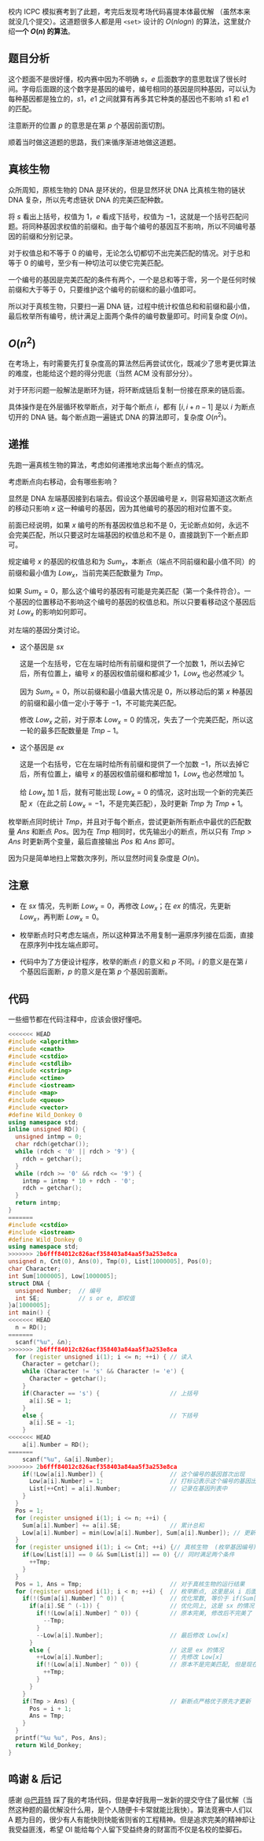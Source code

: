 校内 ICPC 模拟赛考到了此题，考完后发现考场代码喜提本体最优解 （虽然本来就没几个提交）。这道题很多人都是用 `<set>` 设计的 $O(nlogn)$ 的算法，这里就介绍**一个 $O(n)$ 的算法**。

## 题目分析

这个题面不是很好懂，校内赛中因为不明确 $s$，$e$ 后面数字的意思耽误了很长时间。字母后面跟的这个数字是基因的编号，编号相同的基因是同种基因，可以认为每种基因都是独立的，$s1$，$e1$ 之间就算有再多其它种类的基因也不影响 $s1$ 和 $e1$ 的匹配。

注意断开的位置 $p$ 的意思是在第 $p$ 个基因前面切割。

顺着当时做这道题的思路，我们来循序渐进地做这道题。

## 真核生物

众所周知，原核生物的 DNA 是环状的，但是显然环状 DNA 比真核生物的链状 DNA 复杂，所以先考虑链状 DNA 的完美匹配种数。

将 $s$ 看出上括号，权值为 $1$，$e$ 看成下括号，权值为 $-1$，这就是一个括号匹配问题。将同种基因求权值的前缀和。由于每个编号的基因互不影响，所以不同编号基因的前缀和分别记录。

对于权值总和不等于 $0$ 的编号，无论怎么切都切不出完美匹配的情况。对于总和等于 $0$ 的编号，至少有一种切法可以使它完美匹配。

一个编号的基因是完美匹配的条件有两个，一个是总和等于零，另一个是任何时候前缀和大于等于 $0$，只要维护这个编号的前缀和的最小值即可。

所以对于真核生物，只要扫一遍 DNA 链，过程中统计权值总和和前缀和最小值，最后枚举所有编号，统计满足上面两个条件的编号数量即可。时间复杂度 $O(n)$。

## $O(n^2)$

在考场上，有时需要先打复杂度高的算法然后再尝试优化，既减少了思考更优算法的难度，也能给这个题的得分兜底（当然 ACM 没有部分分）。

对于环形问题一般解法是断环为链，将环断成链后复制一份接在原来的链后面。

具体操作是在外层循环枚举断点，对于每个断点 $i$，都有 $[i, i + n - 1]$ 是以 $i$ 为断点切开的 DNA 链。每个断点跑一遍链式 DNA 的算法即可，复杂度 $O(n^2)$。

## 递推

先跑一遍真核生物的算法，考虑如何递推地求出每个断点的情况。

考虑断点向右移动，会有哪些影响？

显然是 DNA 左端基因接到右端去。假设这个基因编号是 $x$，则容易知道这次断点的移动只影响 $x$ 这一种编号的基因，因为其他编号的基因的相对位置不变。

前面已经说明，如果 $x$ 编号的所有基因权值总和不是 $0$，无论断点如何，永远不会完美匹配，所以只要这时左端基因的权值总和不是 $0$，直接跳到下一个断点即可。

规定编号 $x$ 的基因的权值总和为 $Sum_x$，本断点（端点不同前缀和最小值不同）的前缀和最小值为 $Low_x$，当前完美匹配数量为 $Tmp$。

如果 $Sum_x = 0$，那么这个编号的基因有可能是完美匹配（第一个条件符合）。一个基因的位置移动不影响这个编号的基因的权值总和。所以只要看移动这个基因后对 $Low_x$ 的影响如何即可。

对左端的基因分类讨论。

- 这个基因是 $sx$

  这是一个左括号，它在左端时给所有前缀和提供了一个加数 $1$，所以去掉它后，所有位置上，编号 $x$ 的基因权值前缀和都减少 $1$，$Low_x$ 也必然减少 $1$。

  因为 $Sum_x = 0$，所以前缀和最小值最大情况是 $0$，所以移动后的第 $x$ 种基因的前缀和最小值一定小于等于 $-1$，不可能完美匹配。

  修改 $Low_x$ 之前，对于原本 $Low_x = 0$ 的情况，失去了一个完美匹配，所以这一轮的最多匹配数量是 $Tmp - 1$。

- 这个基因是 $ex$

  这是一个右括号，它在左端时给所有前缀和提供了一个加数 $-1$，所以去掉它后，所有位置上，编号 $x$ 的基因权值前缀和都增加 $1$，$Low_x$ 也必然增加 $1$。

  给 $Low_x$ 加 $1$ 后，就有可能出现 $Low_x = 0$ 的情况，这时出现一个新的完美匹配 $x$（在此之前 $Low_x = -1$，不是完美匹配），及时更新 $Tmp$ 为 $Tmp + 1$。

枚举断点同时统计 $Tmp$，并且对于每个断点，尝试更新所有断点中最优的匹配数量 $Ans$ 和断点 $Pos$。因为在 $Tmp$ 相同时，优先输出小的断点，所以只有 $Tmp > Ans$ 时更新两个变量，最后直接输出 $Pos$ 和 $Ans$ 即可。

因为只是简单地扫上常数次序列，所以显然时间复杂度是 $O(n)$。

## 注意

- 在 $sx$ 情况，先判断 $Low_x = 0$，再修改 $Low_x$；在 $ex$ 的情况，先更新 $Low_x$，再判断 $Low_x = 0$。

- 枚举断点时只考虑左端点，所以这种算法不用复制一遍原序列接在后面，直接在原序列中找左端点即可。

- 代码中为了方便设计程序，枚举的断点 $i$ 的意义和 $p$ 不同。$i$ 的意义是在第 $i$ 个基因后面断，$p$ 的意义是在第 $p$ 个基因前面断。

## 代码

一些细节都在代码注释中，应该会很好懂吧。

```cpp
<<<<<<< HEAD
#include <algorithm>
#include <cmath>
#include <cstdio>
#include <cstdlib>
#include <cstring>
#include <ctime>
#include <iostream>
#include <map>
#include <queue>
#include <vector>
#define Wild_Donkey 0
using namespace std;
inline unsigned RD() {
  unsigned intmp = 0;
  char rdch(getchar());
  while (rdch < '0' || rdch > '9') {
    rdch = getchar();
  }
  while (rdch >= '0' && rdch <= '9') {
    intmp = intmp * 10 + rdch - '0';
    rdch = getchar();
  }
  return intmp;
}
=======
#include <cstdio>
#include <iostream>
#define Wild_Donkey 0
using namespace std;
>>>>>>> 2b6fff84012c826acf358403a84aa5f3a253e8ca
unsigned n, Cnt(0), Ans(0), Tmp(0), List[1000005], Pos(0);
char Character;
int Sum[1000005], Low[1000005];
struct DNA {
  unsigned Number;  // 编号 
  int SE;           // s or e, 即权值 
}a[1000005];
int main() {
<<<<<<< HEAD
  n = RD();
=======
  scanf("%u", &n);
>>>>>>> 2b6fff84012c826acf358403a84aa5f3a253e8ca
  for (register unsigned i(1); i <= n; ++i) { // 读入 
    Character = getchar();
    while (Character != 's' && Character != 'e') {
      Character = getchar();
    }
    if(Character == 's') {                    // 上括号 
      a[i].SE = 1;
    }
    else {                                    // 下括号 
      a[i].SE = -1;
    }
<<<<<<< HEAD
    a[i].Number = RD();
=======
    scanf("%u", &a[i].Number);
>>>>>>> 2b6fff84012c826acf358403a84aa5f3a253e8ca
    if(!Low[a[i].Number]) {                   // 这个编号的基因首次出现
      Low[a[i].Number] = 1;                   // 打标记表示这个编号的基因出现过 
      List[++Cnt] = a[i].Number;              // 记录在基因列表中 
    }
  }
  Pos = 1;
  for (register unsigned i(1); i <= n; ++i) {
    Sum[a[i].Number] += a[i].SE;              // 累计总和 
    Low[a[i].Number] = min(Low[a[i].Number], Sum[a[i].Number]); // 更新前缀和历史最小值 
  }
  for (register unsigned i(1); i <= Cnt; ++i) {// 真核生物  (枚举基因编号)
    if(Low[List[i]] == 0 && Sum[List[i]] == 0) {// 同时满足两个条件 
      ++Tmp;
    }
  }
  Pos = 1, Ans = Tmp;                         // 对于真核生物的运行结果
  for (register unsigned i(1); i < n; ++i) {  // 枚举断点, 这里是从 i 后面切断, 所以原左端基因是 a[i] 
    if(!(Sum[a[i].Number] ^ 0)) {             // 优化常数, 等价于 if(Sum[a[i].Number] == 0) 
      if(a[i].SE ^ (-1)) {                    // 优化同上, 这是 sx 的情况 
        if(!(Low[a[i].Number] ^ 0)) {         // 原本完美, 修改后不完美了 
          --Tmp;
        }
        --Low[a[i].Number];                   // 最后修改 Low[x] 
      }
      else {                                  // 这是 ex 的情况 
        ++Low[a[i].Number];                   // 先修改 Low[x] 
        if(!(Low[a[i].Number] ^ 0)) {         // 原本不是完美匹配, 但是现在完美了 
          ++Tmp;
        }
      }
    }
    if(Tmp > Ans) {                           // 新断点严格优于原先才更新 
      Pos = i + 1;
      Ans = Tmp;
    }
  }
  printf("%u %u", Pos, Ans);
  return Wild_Donkey;
}
```

## 鸣谢 & 后记

感谢 [@巴菲特](https://www.luogu.com.cn/user/171851) 踩了我的考场代码，但是幸好我用一发新的提交守住了最优解（当然这种题的最优解没什么用，是个人随便卡卡常就能比我快）。算法竞赛中人们以 A 题为目的，很少有人有能快则快能省则省的工程精神。但是追求完美的精神却让我受益匪浅，希望 OI 能给每个人留下受益终身的财富而不仅是名校的垫脚石。